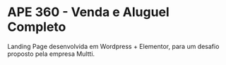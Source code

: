 # APE 360 - Venda e Aluguel Completo

Landing Page desenvolvida em Wordpress + Elementor, para um desafio proposto pela empresa Multti.

